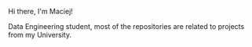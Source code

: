 Hi there, I'm Maciej!

Data Engineering student, most of the repositories are related to projects from my University.
